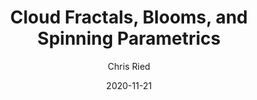 ---
title: 'Cloud Fractals, Blooms, and Spinning Parametrics'
author: Chris Ried
date: '2020-11-21'
slug: generative-arts-29
categories: 
featured: 
tags: ['generative']
---